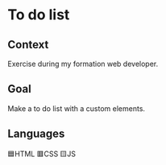# To do list

## Context
Exercise during my formation web developer.

## Goal
Make a to do list with a custom elements.

## Languages
🟦HTML 🟥CSS 🟨JS
